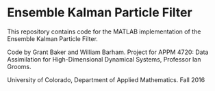 # Ensemble Kalman Particle Filter

This repository contains code for the MATLAB implementation of the Ensemble Kalman Particle Filter.

Code by Grant Baker and William Barham.
Project for APPM 4720: Data Assimilation for High-Dimensional Dynamical Systems, Professor Ian Grooms.

University of Colorado, Department of Applied Mathematics.
Fall 2016
